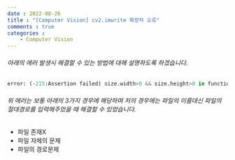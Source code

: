 ```yaml
---
date : 2022-08-26
title : "[Computer Vision] cv2.imwrite 확장자 오류"
comments : true
categories : 
    - Computer Vision
---
```


###### 아래의 에러 발생시 해결할 수 있는 방법에 대해 설명하도록 하겠습니다.

```python
error: (-215:Assertion failed) size.width>0 && size.height>0 in function 'imshow'
```

###### 위 에러는 보통 아래의 3가지 경우에 해당하며 저의 경우에는 파일의 이름대신 파일의 절대경로를 입력해주었을 때 해결할 수 있었습니다.

* 파일 존재X
* 파일 자체의 문제
* 파일의 경로문제

